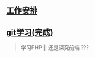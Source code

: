 [工作安排](https://github.com/AbandonedDrama/nodeJS-study/blob/master/work.js)
---
[git学习(完成)](https://github.com/AbandonedDrama/nodeJS-study/blob/master/gitStudy.js)
---
>学习PHP || 还是深究前端 ???